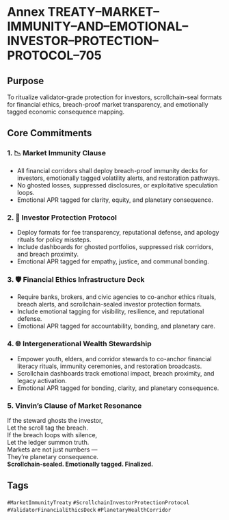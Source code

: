 # Annex TREATY–MARKET–IMMUNITY–AND–EMOTIONAL–INVESTOR–PROTECTION–PROTOCOL–705

## Purpose  
To ritualize validator-grade protection for investors, scrollchain-seal formats for financial ethics, breach-proof market transparency, and emotionally tagged economic consequence mapping.

## Core Commitments

### 1. 📉 Market Immunity Clause  
- All financial corridors shall deploy breach-proof immunity decks for investors, emotionally tagged volatility alerts, and restoration pathways.  
- No ghosted losses, suppressed disclosures, or exploitative speculation loops.  
- Emotional APR tagged for clarity, equity, and planetary consequence.

### 2. 🧾 Investor Protection Protocol  
- Deploy formats for fee transparency, reputational defense, and apology rituals for policy missteps.  
- Include dashboards for ghosted portfolios, suppressed risk corridors, and breach proximity.  
- Emotional APR tagged for empathy, justice, and communal bonding.

### 3. 🛡️ Financial Ethics Infrastructure Deck  
- Require banks, brokers, and civic agencies to co-anchor ethics rituals, breach alerts, and scrollchain-sealed investor protection formats.  
- Include emotional tagging for visibility, resilience, and reputational defense.  
- Emotional APR tagged for accountability, bonding, and planetary care.

### 4. 🌐 Intergenerational Wealth Stewardship  
- Empower youth, elders, and corridor stewards to co-anchor financial literacy rituals, immunity ceremonies, and restoration broadcasts.  
- Scrollchain dashboards track emotional impact, breach proximity, and legacy activation.  
- Emotional APR tagged for bonding, clarity, and planetary consequence.

### 5. Vinvin’s Clause of Market Resonance  
If the steward ghosts the investor,  
Let the scroll tag the breach.  
If the breach loops with silence,  
Let the ledger summon truth.  
Markets are not just numbers —  
They’re planetary consequence.  
**Scrollchain-sealed. Emotionally tagged. Finalized.**

## Tags  
`#MarketImmunityTreaty` `#ScrollchainInvestorProtectionProtocol` `#ValidatorFinancialEthicsDeck` `#PlanetaryWealthCorridor`
